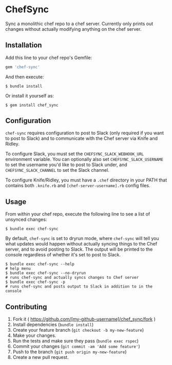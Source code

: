 # ChefSync

Sync a monolithic chef repo to a chef server. Currently only prints out changes
without actually modifying anything on the chef server.

## Installation

Add this line to your chef repo's Gemfile:

```ruby
gem 'chef-sync'
```

And then execute:

	$ bundle install

Or install it yourself as:

	$ gem install chef_sync

## Configuration

`chef-sync` requires configuration to post to Slack (only required if you want
to post to Slack) and to communicate with the Chef server via Knife and Ridley.

To configure Slack, you must set the `CHEFSYNC_SLACK_WEBHOOK_URL` environment 
variable. You can optionally also set `CHEFSYNC_SLACK_USERNAME` to set the 
username you'd like to post to Slack under, and `CHEFSYNC_SLACK_CHANNEL` to set 
the Slack channel.

To configure Knife/Ridley, you must have a `.chef` directory in your PATH that 
contains both `.knife.rb` and `[chef-server-username].rb` config files.

## Usage

From within your chef repo, execute the following line to see a list of
unsynced changes:

	$ bundle exec chef-sync

By default, `chef-sync` is set to dryrun mode, where `chef-sync` will tell you 
what updates would happen without actually syncing things to the Chef server, 
and to avoid posting to Slack. The output will be printed to the console
regardless of whether it's set to post to Slack.

	$ bundle exec chef-sync --help
	# help menu
	$ bundle exec chef-sync --no-dryrun
	# runs chef-sync and actually syncs changes to Chef server
	$ bundle exec chef-sync -p
	# runs chef-sync and posts output to Slack in addition to in the console

## Contributing

1. Fork it ( https://github.com/[my-github-username]/chef_sync/fork )
2. Install dependencies (`bundle install`)
3. Create your feature branch (`git checkout -b my-new-feature`)
4. Make your changes.
5. Run the tests and make sure they pass (`bundle exec rspec`)
6. Commit your changes (`git commit -am 'Add some feature'`)
7. Push to the branch (`git push origin my-new-feature`)
8. Create a new pull request.
